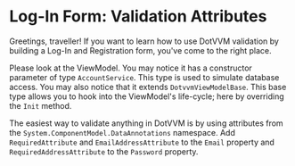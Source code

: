 ﻿---
Title: "Log-In Form: Validation Attributes"
CodeTask: /resources/040_login_registration/10_loginform_attributes.csharp.csx
---

# Log-In Form: Validation Attributes

Greetings, traveller! If you want to learn how to use DotVVM validation by building a Log-In and Registration form, you've come to the right place.

Please look at the ViewModel. You may notice it has a constructor parameter of type `AccountService`. This type is used to simulate database access. You may also notice that it extends `DotvvmViewModelBase`. This base type allows you to hook into the ViewModel's life-cycle; here by overriding the `Init` method.

The easiest way to validate anything in DotVVM is by using attributes from the `System.ComponentModel.DataAnnotations` namespace. Add `RequiredAttribute` and `EmailAddressAttribute` to the `Email` property and `RequiredAddressAttribute` to the `Password` property.